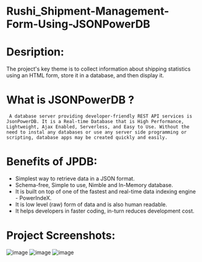 # Rushi_Shipment-Management-Form-Using-JSONPowerDB
# Desription: 
 The project's key theme is to collect information about shipping statistics using an HTML form, store it in a database, and then display it.

# What is JSONPowerDB ?
     A database server providing developer-friendly REST API services is JsonPowerDB. It is a Real-time Database that is High Performance, Lightweight, Ajax Enabled, Serverless, and Easy to Use. Without the need to instal any databases or use any server side programming or scripting, database apps may be created quickly and easily.

# Benefits of JPDB:
* Simplest way to retrieve data in a JSON format.
* Schema-free, Simple to use, Nimble and In-Memory database.
* It is built on top of one of the fastest and real-time data indexing engine - PowerIndeX.
* It is low level (raw) form of data and is also human readable.
* It helps developers in faster coding, in-turn reduces development cost.

# Project Screenshots:
![image](https://user-images.githubusercontent.com/86293669/211211525-5080d77f-34ea-49d0-99da-9203a6d43b32.png)
![image](https://user-images.githubusercontent.com/86293669/211211679-971aa39f-6fd6-486a-b899-4ae9faa63d63.png)
![image](https://user-images.githubusercontent.com/86293669/211211858-c8a9dd52-7ccd-4e41-89e1-ea1dac70ac8a.png)

